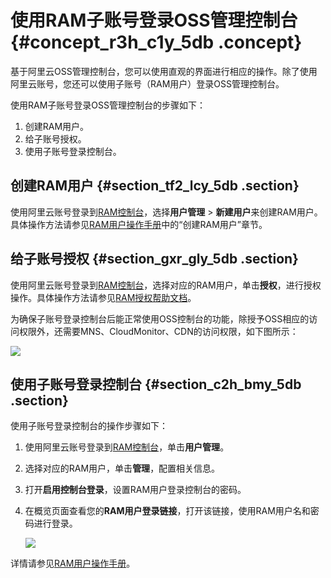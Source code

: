 # 使用RAM子账号登录OSS管理控制台 {#concept_r3h_c1y_5db .concept}

基于阿里云OSS管理控制台，您可以使用直观的界面进行相应的操作。除了使用阿里云账号，您还可以使用子账号（RAM用户）登录OSS管理控制台。

使用RAM子账号登录OSS管理控制台的步骤如下：

1.  创建RAM用户。
2.  给子账号授权。
3.  使用子账号登录控制台。

## 创建RAM用户 {#section_tf2_lcy_5db .section}

使用阿里云账号登录到[RAM控制台](https://ram.console.aliyun.com)，选择**用户管理** \> **新建用户**来创建RAM用户。具体操作方法请参见[RAM用户操作手册](https://help.aliyun.com/document_detail/28647.html?spm=a2c4g.11186623.2.7.77WgjY)中的“创建RAM用户”章节。

## 给子账号授权 {#section_gxr_gly_5db .section}

使用阿里云账号登录到[RAM控制台](https://ram.console.aliyun.com)，选择对应的RAM用户，单击**授权**，进行授权操作。具体操作方法请参见[RAM授权帮助文档](https://help.aliyun.com/document_detail/28651.html)。

为确保子账号登录控制台后能正常使用OSS控制台的功能，除授予OSS相应的访问权限外，还需要MNS、CloudMonitor、CDN的访问权限，如下图所示：

![](http://static-aliyun-doc.oss-cn-hangzhou.aliyuncs.com/assets/img/4737/15361371041495_zh-CN.PNG)

## 使用子账号登录控制台 {#section_c2h_bmy_5db .section}

使用子账号登录控制台的操作步骤如下：

1.  使用阿里云账号登录到[RAM控制台](https://ram.console.aliyun.com)，单击**用户管理**。
2.  选择对应的RAM用户，单击**管理**，配置相关信息。
3.  打开**启用控制台登录**，设置RAM用户登录控制台的密码。
4.  在概览页面查看您的**RAM用户登录链接**，打开该链接，使用RAM用户名和密码进行登录。

    ![](http://static-aliyun-doc.oss-cn-hangzhou.aliyuncs.com/assets/img/4737/153613710411370_zh-CN.png)


详情请参见[RAM用户操作手册](https://help.aliyun.com/document_detail/28647.html?spm=a2c4g.11186623.2.7.77WgjY)。

